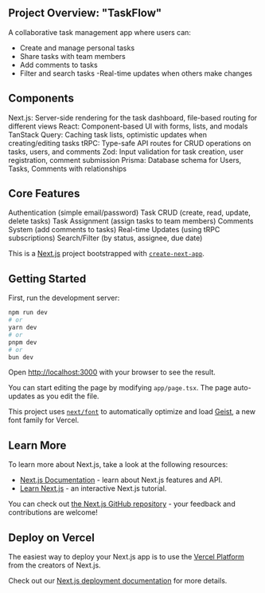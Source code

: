 ## Project Overview: "TaskFlow"
A collaborative task management app where users can:
- Create and manage personal tasks
- Share tasks with team members
- Add comments to tasks
- Filter and search tasks
-Real-time updates when others make changes

## Components
Next.js: Server-side rendering for the task dashboard, file-based routing for different views
React: Component-based UI with forms, lists, and modals
TanStack Query: Caching task lists, optimistic updates when creating/editing tasks
tRPC: Type-safe API routes for CRUD operations on tasks, users, and comments
Zod: Input validation for task creation, user registration, comment submission
Prisma: Database schema for Users, Tasks, Comments with relationships

## Core Features 
Authentication (simple email/password)
Task CRUD (create, read, update, delete tasks)
Task Assignment (assign tasks to team members)
Comments System (add comments to tasks)
Real-time Updates (using tRPC subscriptions)
Search/Filter (by status, assignee, due date)

This is a [Next.js](https://nextjs.org) project bootstrapped with [`create-next-app`](https://nextjs.org/docs/app/api-reference/cli/create-next-app).

## Getting Started

First, run the development server:

```bash
npm run dev
# or
yarn dev
# or
pnpm dev
# or
bun dev
```

Open [http://localhost:3000](http://localhost:3000) with your browser to see the result.

You can start editing the page by modifying `app/page.tsx`. The page auto-updates as you edit the file.

This project uses [`next/font`](https://nextjs.org/docs/app/building-your-application/optimizing/fonts) to automatically optimize and load [Geist](https://vercel.com/font), a new font family for Vercel.

## Learn More

To learn more about Next.js, take a look at the following resources:

- [Next.js Documentation](https://nextjs.org/docs) - learn about Next.js features and API.
- [Learn Next.js](https://nextjs.org/learn) - an interactive Next.js tutorial.

You can check out [the Next.js GitHub repository](https://github.com/vercel/next.js) - your feedback and contributions are welcome!

## Deploy on Vercel

The easiest way to deploy your Next.js app is to use the [Vercel Platform](https://vercel.com/new?utm_medium=default-template&filter=next.js&utm_source=create-next-app&utm_campaign=create-next-app-readme) from the creators of Next.js.

Check out our [Next.js deployment documentation](https://nextjs.org/docs/app/building-your-application/deploying) for more details.
